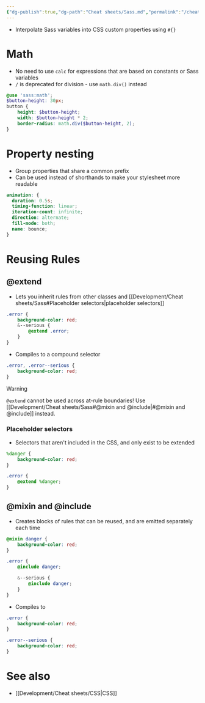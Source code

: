 ```yaml
---
{"dg-publish":true,"dg-path":"Cheat sheets/Sass.md","permalink":"/cheat-sheets/sass/","tags":["language/css"]}
---
```



- Interpolate Sass variables into CSS custom properties using `#{}`

# Math

- No need to use `calc` for expressions that are based on constants or Sass variables
- `/` is deprecated for division - use `math.div()` instead

```scss
@use 'sass:math';
$button-height: 30px;
button {
    height: $button-height;
    width: $button-height * 2;
    border-radius: math.div($button-height, 2);
}
```

# Property nesting

- Group properties that share a common prefix
- Can be used instead of shorthands to make your stylesheet more readable

```scss
animation: {
  duration: 0.5s;
  timing-function: linear;
  iteration-count: infinite;
  direction: alternate;
  fill-mode: both;
  name: bounce;
}
```

# Reusing Rules

## @extend

- Lets you inherit rules from other classes and [[Development/Cheat sheets/Sass#Placeholder selectors\|placeholder selectors]]

```scss
.error {
    background-color: red;
    &--serious {
        @extend .error;
    }
}
```

- Compiles to a compound selector

```css
.error, .error--serious {
    background-color: red;
}
```

> [!warning]
> `@extend` cannot be used across at-rule boundaries! Use [[Development/Cheat sheets/Sass#@mixin and @include\|#@mixin and @include]] instead.

### Placeholder selectors

- Selectors that aren't included in the CSS, and only exist to be extended

```scss
%danger {
    background-color: red;
}

.error {
    @extend %danger;
}
```

## @mixin and @include

- Creates blocks of rules that can be reused, and are emitted separately each time

```scss
@mixin danger {
    background-color: red;
}

.error {
    @include danger;

    &--serious {
        @include danger;
    }
}
```

- Compiles to

```css
.error {
    background-color: red;
}

.error--serious {
    background-color: red;
}
```

# See also

- [[Development/Cheat sheets/CSS\|CSS]]
